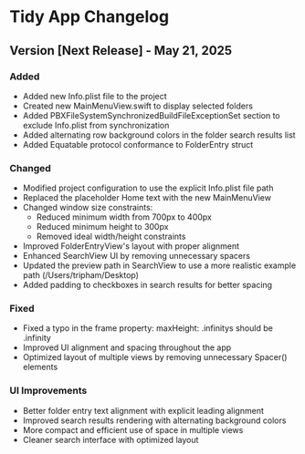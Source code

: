 # Tidy App Changelog

## Version [Next Release] - May 21, 2025

### Added
- Added new Info.plist file to the project
- Created new MainMenuView.swift to display selected folders
- Added PBXFileSystemSynchronizedBuildFileExceptionSet section to exclude Info.plist from synchronization
- Added alternating row background colors in the folder search results list
- Added Equatable protocol conformance to FolderEntry struct

### Changed
- Modified project configuration to use the explicit Info.plist file path
- Replaced the placeholder Home text with the new MainMenuView
- Changed window size constraints:
  - Reduced minimum width from 700px to 400px
  - Reduced minimum height to 300px
  - Removed ideal width/height constraints
- Improved FolderEntryView's layout with proper alignment
- Enhanced SearchView UI by removing unnecessary spacers
- Updated the preview path in SearchView to use a more realistic example path (/Users/tripham/Desktop)
- Added padding to checkboxes in search results for better spacing

### Fixed
- Fixed a typo in the frame property: maxHeight: .infinitys should be .infinity
- Improved UI alignment and spacing throughout the app
- Optimized layout of multiple views by removing unnecessary Spacer() elements

### UI Improvements
- Better folder entry text alignment with explicit leading alignment
- Improved search results rendering with alternating background colors
- More compact and efficient use of space in multiple views
- Cleaner search interface with optimized layout
